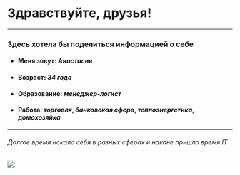# Здравствуйте, друзья!
___
### Здесь хотела бы поделиться информацией о себе

+ #### Меня зовут: ***Анастасия***  
+ #### Возраст: ***34 года***  
+ #### Образование: ***менеджер-логист***  
+ #### Работа: ~~_торговля_~~, ~~_банковская сфера_~~, ~~_теплоэнергетика_~~, _домохозяйка_ 
___

###### Долгое время искала себя в разных сферах и наконе пришло время IT 

![](https://opis-cdn.tinkoffjournal.ru/mercury/witcher3-in-russia-01.72d0ua..jpg?preset=image_570w_2x)
